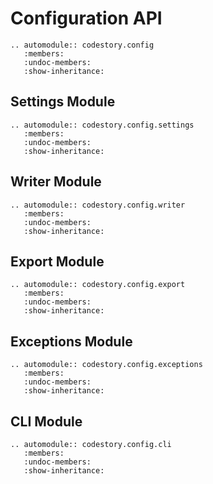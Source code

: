 # Configuration API

```{eval-rst}
.. automodule:: codestory.config
   :members:
   :undoc-members:
   :show-inheritance:
```

## Settings Module

```{eval-rst}
.. automodule:: codestory.config.settings
   :members:
   :undoc-members:
   :show-inheritance:
```

## Writer Module

```{eval-rst}
.. automodule:: codestory.config.writer
   :members:
   :undoc-members:
   :show-inheritance:
```

## Export Module

```{eval-rst}
.. automodule:: codestory.config.export
   :members:
   :undoc-members:
   :show-inheritance:
```

## Exceptions Module

```{eval-rst}
.. automodule:: codestory.config.exceptions
   :members:
   :undoc-members:
   :show-inheritance:
```

## CLI Module

```{eval-rst}
.. automodule:: codestory.config.cli
   :members:
   :undoc-members:
   :show-inheritance:
```